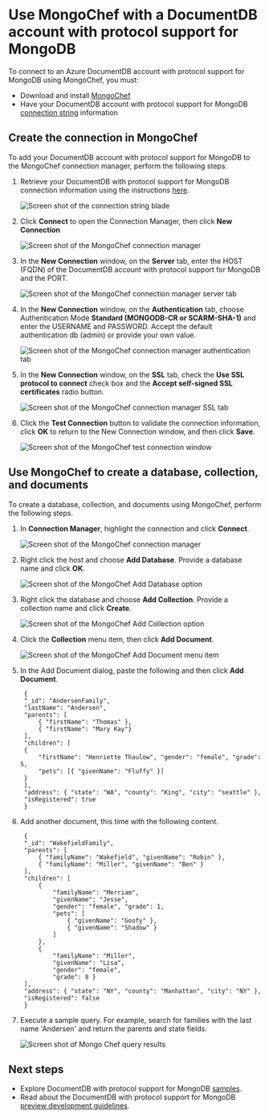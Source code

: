 <properties 
	pageTitle="Use MongoChef with a DocumentDB account with protocol support for MongoDB | Microsoft Azure" 
	description="Learn how to use MongoChef with a DocumentDB account with protocol support for MongoDB, now available for preview." 
	keywords="mongochef"
	services="documentdb" 
	authors="stephbaron" 
	manager="jhubbard" 
	editor="" 
	documentationCenter=""/>

<tags 
	ms.service="documentdb" 
	ms.workload="data-services" 
	ms.tgt_pltfrm="na" 
	ms.devlang="na" 
	ms.topic="article" 
	ms.date="08/25/2016" 
	ms.author="stbaro"/>

# Use MongoChef with a DocumentDB account with protocol support for MongoDB

To connect to an Azure DocumentDB account with protocol support for MongoDB using MongoChef, you must:

- Download and install [MongoChef](http://3t.io/mongochef)
- Have your DocumentDB account with protocol support for MongoDB [connection string](documentdb-connect-mongodb-account.md) information

## Create the connection in MongoChef  

To add your DocumentDB account with protocol support for MongoDB to the MongoChef connection manager, perform the following steps.

1. Retrieve your DocumentDB with protocol support for MongoDB connection information using the instructions [here](documentdb-connect-mongodb-account.md).

	![Screen shot of the connection string blade](./media/documentdb-mongodb-mongochef/ConnectionStringBlade.png)

2. Click **Connect** to open the Connection Manager, then click **New Connection**

	![Screen shot of the MongoChef connection manager](./media/documentdb-mongodb-mongochef/ConnectionManager.png)
	
2. In the **New Connection** window, on the **Server** tab, enter the HOST (FQDN) of the DocumentDB account with protocol support for MongoDB and the PORT.
	
	![Screen shot of the MongoChef connection manager server tab](./media/documentdb-mongodb-mongochef/ConnectionManagerServerTab.png)

3. In the **New Connection** window, on the **Authentication** tab, choose Authentication Mode **Standard (MONGODB-CR or SCARM-SHA-1)** and enter the USERNAME and PASSWORD.  Accept the default authentication db (admin) or provide your own value.

	![Screen shot of the MongoChef connection manager authentication tab](./media/documentdb-mongodb-mongochef/ConnectionManagerAuthenticationTab.png)

4. In the **New Connection** window, on the **SSL** tab, check the **Use SSL protocol to connect** check box and the **Accept self-signed SSL certificates** radio button.

	![Screen shot of the MongoChef connection manager SSL tab](./media/documentdb-mongodb-mongochef/ConnectionManagerSSLTab.png)

5. Click the **Test Connection** button to validate the connection information, click **OK** to return to the New Connection window, and then click **Save**.

	![Screen shot of the MongoChef test connection window](./media/documentdb-mongodb-mongochef/TestConnectionResults.png)

## Use MongoChef to create a database, collection, and documents  

To create a database, collection, and documents using MongoChef, perform the following steps.

1. In **Connection Manager**, highlight the connection and click **Connect**.

	![Screen shot of the MongoChef connection manager](./media/documentdb-mongodb-mongochef/ConnectToAccount.png)

2. Right click the host and choose **Add Database**.  Provide a database name and click **OK**.
	
	![Screen shot of the MongoChef Add Database option](./media/documentdb-mongodb-mongochef/AddDatabase1.png)

3. Right click the database and choose **Add Collection**.  Provide a collection name and click **Create**.

	![Screen shot of the MongoChef Add Collection option](./media/documentdb-mongodb-mongochef/AddCollection.png)

4. Click the **Collection** menu item, then click **Add Document**.

	![Screen shot of the MongoChef Add Document menu item](./media/documentdb-mongodb-mongochef/AddDocument1.png)

5. In the Add Document dialog, paste the following and then click **Add Document**.

		{
    	"_id": "AndersenFamily",
    	"lastName": "Andersen",
    	"parents": [
       		{ "firstName": "Thomas" },
       		{ "firstName": "Mary Kay"}
    	],
    	"children": [
       	{
           	"firstName": "Henriette Thaulow", "gender": "female", "grade": 5,
           	"pets": [{ "givenName": "Fluffy" }]
       	}
    	],
    	"address": { "state": "WA", "county": "King", "city": "seattle" },
    	"isRegistered": true
		}

	
6. Add another document, this time with the following content.

		{
	    "_id": "WakefieldFamily",
	    "parents": [
    	    { "familyName": "Wakefield", "givenName": "Robin" },
        	{ "familyName": "Miller", "givenName": "Ben" }
    	],
    	"children": [
	        {
            	"familyName": "Merriam", 
             	"givenName": "Jesse", 
            	"gender": "female", "grade": 1,
            	"pets": [
	                { "givenName": "Goofy" },
                	{ "givenName": "Shadow" }
            	]
        	},
        	{ 
	            "familyName": "Miller", 
             	"givenName": "Lisa", 
             	"gender": "female", 
             	"grade": 8 }
    	],
    	"address": { "state": "NY", "county": "Manhattan", "city": "NY" },
    	"isRegistered": false
		}

7. Execute a sample query. For example, search for families with the last name 'Andersen' and return the parents and state fields.

	![Screen shot of Mongo Chef query results](./media/documentdb-mongodb-mongochef/QueryDocument1.png)
	

## Next steps

- Explore DocumentDB with protocol support for MongoDB [samples](documentdb-mongodb-samples.md).
- Read about the DocumentDB with protocol support for MongoDB [preview development guidelines](documentdb-mongodb-guidelines.md).

 
